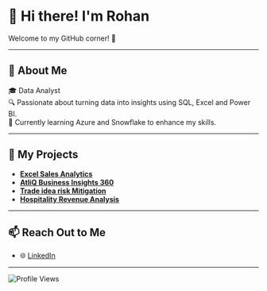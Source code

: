 # 👋 Hi there! I'm Rohan  
Welcome to my GitHub corner! 🌟  

---

## 📝 About Me  
🎓 Data Analyst  
🔍 Passionate about turning data into insights using SQL, Excel and Power BI.  
🌱 Currently learning Azure and Snowflake to enhance my skills.  

---

## 💼 My Projects  
- **[Excel Sales Analytics](https://github.com/rohankakade1096/Excel-Sales-Analytics)** 
- **[AtliQ Business Insights 360](https://github.com/rohankakade1096/Business-Insights-360)**  
- **[Trade idea risk Mitigation](https://github.com/rohankakade1096/trade-idea-risk-mitigation)**  
- **[Hospitality Revenue Analysis](https://github.com/rohankakade1096/Data-Driven-Revenue-Insights-for-the-Hospitality-Industry)**  

---

## 📫 Reach Out to Me  
- 🌐 [LinkedIn](https://www.linkedin.com/in/rohan-kakade/)  

---

![Profile Views](https://komarev.com/ghpvc/?username=rohankakade1096&color=blue)
